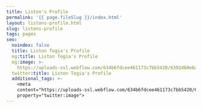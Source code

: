 ```yaml
---
title: Liston's Profile
permalink: '{{ page.fileSlug }}/index.html'
layout: listons-profile.html
slug: listons-profile
tags: pages
seo:
  noindex: false
  title: Liston Togia's Profile
  og:title: Liston Togia's Profile
  og:image: >-
    https://uploads-ssl.webflow.com/634b6fdcee461173c7bb5420/6392d60e6a0f547f9e137bd3_Add%20a%20heading%20(1).jpg
  twitter:title: Liston Togia's Profile
  additional_tags: >-
    <meta
    content="https://uploads-ssl.webflow.com/634b6fdcee461173c7bb5420/6392d60e6a0f547f9e137bd3_Add%20a%20heading%20(1).jpg"
    property="twitter:image">
---
```



